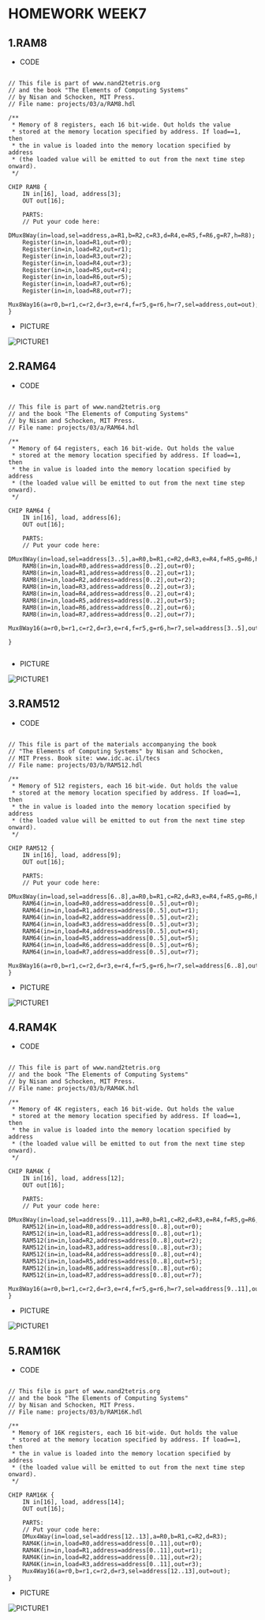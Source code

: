 # HOMEWORK WEEK7

## 1.RAM8
* CODE
<pre><code>
// This file is part of www.nand2tetris.org
// and the book "The Elements of Computing Systems"
// by Nisan and Schocken, MIT Press.
// File name: projects/03/a/RAM8.hdl

/**
 * Memory of 8 registers, each 16 bit-wide. Out holds the value
 * stored at the memory location specified by address. If load==1, then 
 * the in value is loaded into the memory location specified by address 
 * (the loaded value will be emitted to out from the next time step onward).
 */

CHIP RAM8 {
    IN in[16], load, address[3];
    OUT out[16];

    PARTS:
    // Put your code here:
    DMux8Way(in=load,sel=address,a=R1,b=R2,c=R3,d=R4,e=R5,f=R6,g=R7,h=R8);
    Register(in=in,load=R1,out=r0);
    Register(in=in,load=R2,out=r1);
    Register(in=in,load=R3,out=r2);
    Register(in=in,load=R4,out=r3);
    Register(in=in,load=R5,out=r4);
    Register(in=in,load=R6,out=r5);
    Register(in=in,load=R7,out=r6);
    Register(in=in,load=R8,out=r7);
    Mux8Way16(a=r0,b=r1,c=r2,d=r3,e=r4,f=r5,g=r6,h=r7,sel=address,out=out);
}
</code></pre>

* PICTURE

![PICTURE1](https://github.com/brian891005/co109a/blob/master/HW/%E5%9C%96%E7%89%87/27.jpg)

## 2.RAM64
* CODE
<pre><code>
// This file is part of www.nand2tetris.org
// and the book "The Elements of Computing Systems"
// by Nisan and Schocken, MIT Press.
// File name: projects/03/a/RAM64.hdl

/**
 * Memory of 64 registers, each 16 bit-wide. Out holds the value
 * stored at the memory location specified by address. If load==1, then 
 * the in value is loaded into the memory location specified by address 
 * (the loaded value will be emitted to out from the next time step onward).
 */

CHIP RAM64 {
    IN in[16], load, address[6];
    OUT out[16];

    PARTS:
    // Put your code here:
    DMux8Way(in=load,sel=address[3..5],a=R0,b=R1,c=R2,d=R3,e=R4,f=R5,g=R6,h=R7);
    RAM8(in=in,load=R0,address=address[0..2],out=r0);
    RAM8(in=in,load=R1,address=address[0..2],out=r1);
    RAM8(in=in,load=R2,address=address[0..2],out=r2);
    RAM8(in=in,load=R3,address=address[0..2],out=r3);
    RAM8(in=in,load=R4,address=address[0..2],out=r4);
    RAM8(in=in,load=R5,address=address[0..2],out=r5);
    RAM8(in=in,load=R6,address=address[0..2],out=r6);
    RAM8(in=in,load=R7,address=address[0..2],out=r7);
    Mux8Way16(a=r0,b=r1,c=r2,d=r3,e=r4,f=r5,g=r6,h=r7,sel=address[3..5],out=out);

}

</code></pre>

* PICTURE

![PICTURE1](https://github.com/brian891005/co109a/blob/master/HW/%E5%9C%96%E7%89%87/28.jpg)
## 3.RAM512
* CODE
<pre><code>
// This file is part of the materials accompanying the book 
// "The Elements of Computing Systems" by Nisan and Schocken, 
// MIT Press. Book site: www.idc.ac.il/tecs
// File name: projects/03/b/RAM512.hdl

/**
 * Memory of 512 registers, each 16 bit-wide. Out holds the value
 * stored at the memory location specified by address. If load==1, then 
 * the in value is loaded into the memory location specified by address 
 * (the loaded value will be emitted to out from the next time step onward).
 */

CHIP RAM512 {
    IN in[16], load, address[9];
    OUT out[16];

    PARTS:
    // Put your code here:
    DMux8Way(in=load,sel=address[6..8],a=R0,b=R1,c=R2,d=R3,e=R4,f=R5,g=R6,h=R7);
    RAM64(in=in,load=R0,address=address[0..5],out=r0);
    RAM64(in=in,load=R1,address=address[0..5],out=r1);
    RAM64(in=in,load=R2,address=address[0..5],out=r2);
    RAM64(in=in,load=R3,address=address[0..5],out=r3);
    RAM64(in=in,load=R4,address=address[0..5],out=r4);
    RAM64(in=in,load=R5,address=address[0..5],out=r5);
    RAM64(in=in,load=R6,address=address[0..5],out=r6);
    RAM64(in=in,load=R7,address=address[0..5],out=r7);
    Mux8Way16(a=r0,b=r1,c=r2,d=r3,e=r4,f=r5,g=r6,h=r7,sel=address[6..8],out=out);
}
</code></pre>

* PICTURE

![PICTURE1](https://github.com/brian891005/co109a/blob/master/HW/%E5%9C%96%E7%89%87/29.jpg)

## 4.RAM4K
* CODE
<pre><code>
// This file is part of www.nand2tetris.org
// and the book "The Elements of Computing Systems"
// by Nisan and Schocken, MIT Press.
// File name: projects/03/b/RAM4K.hdl

/**
 * Memory of 4K registers, each 16 bit-wide. Out holds the value
 * stored at the memory location specified by address. If load==1, then 
 * the in value is loaded into the memory location specified by address 
 * (the loaded value will be emitted to out from the next time step onward).
 */

CHIP RAM4K {
    IN in[16], load, address[12];
    OUT out[16];

    PARTS:
    // Put your code here:
    DMux8Way(in=load,sel=address[9..11],a=R0,b=R1,c=R2,d=R3,e=R4,f=R5,g=R6,h=R7);
    RAM512(in=in,load=R0,address=address[0..8],out=r0);
    RAM512(in=in,load=R1,address=address[0..8],out=r1);
    RAM512(in=in,load=R2,address=address[0..8],out=r2);
    RAM512(in=in,load=R3,address=address[0..8],out=r3);
    RAM512(in=in,load=R4,address=address[0..8],out=r4);
    RAM512(in=in,load=R5,address=address[0..8],out=r5);
    RAM512(in=in,load=R6,address=address[0..8],out=r6);
    RAM512(in=in,load=R7,address=address[0..8],out=r7);
    Mux8Way16(a=r0,b=r1,c=r2,d=r3,e=r4,f=r5,g=r6,h=r7,sel=address[9..11],out=out);
}
</code></pre>

* PICTURE

![PICTURE1](https://github.com/brian891005/co109a/blob/master/HW/%E5%9C%96%E7%89%87/30.jpg)

## 5.RAM16K
* CODE
<pre><code>
// This file is part of www.nand2tetris.org
// and the book "The Elements of Computing Systems"
// by Nisan and Schocken, MIT Press.
// File name: projects/03/b/RAM16K.hdl

/**
 * Memory of 16K registers, each 16 bit-wide. Out holds the value
 * stored at the memory location specified by address. If load==1, then 
 * the in value is loaded into the memory location specified by address 
 * (the loaded value will be emitted to out from the next time step onward).
 */

CHIP RAM16K {
    IN in[16], load, address[14];
    OUT out[16];

    PARTS:
    // Put your code here:
    DMux4Way(in=load,sel=address[12..13],a=R0,b=R1,c=R2,d=R3);
    RAM4K(in=in,load=R0,address=address[0..11],out=r0);
    RAM4K(in=in,load=R1,address=address[0..11],out=r1);
    RAM4K(in=in,load=R2,address=address[0..11],out=r2);
    RAM4K(in=in,load=R3,address=address[0..11],out=r3);
    Mux4Way16(a=r0,b=r1,c=r2,d=r3,sel=address[12..13],out=out);
}
</code></pre>

* PICTURE

![PICTURE1](https://github.com/brian891005/co109a/blob/master/HW/%E5%9C%96%E7%89%87/31.jpg)


